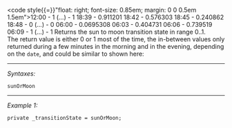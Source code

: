 <code style{{=}}"float: right; font-size: 0.85em; margin: 0 0 0.5em 1.5em">12:00 - 1
(...) - 1
18:39 - 0.911201
18:42 - 0.576303
18:45 - 0.240862
18:48 - 0
(...) - 0
06:00 - 0.0695308
06:03 - 0.404731
06:06 - 0.739519
06:09 - 1
(...) - 1</code>
Returns the sun to moon transition state in range 0..1.<br>
The return value is either 0 or 1 most of the time, the in-between values only returned during a few minutes in the morning and in the evening, depending on the `date`, and could be similar to shown here:

<div>

<div style{{=}}"float: left"></div>
</div>


---
*Syntaxes:*

`sunOrMoon`

---
*Example 1:*

```sqf
private _transitionState = sunOrMoon;
```